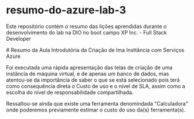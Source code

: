 # resumo-do-azure-lab-3
Este repositório contém o resumo das lições aprendidas durante o desenvolvimento do lab na DIO no boot campo XP Inc. - Full Stack Developer

﻿# Resumo da Aula Introdutória da Criação de Ima Insttância com Serviços Azure 
 
Foi executada uma rápida apresentação das telas de criação de uma instância de máquina virtual, e de apenas um banco de dados, mas atentou-se da importância de saber o que se está selecionado pois terá como consequência direta o Custo de uso e o nível de SLA, assim como a escolha do nível de responsabilidade compartilhada.

Ressaltou-se ainda que existe uma ferramenta denomindada "Calculadora" onde poderemos previamente estimar o custo do uso da(s) ferramenta(s).

